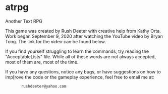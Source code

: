 # atrpg
Another Text RPG

This game was created by Rush Deeter with creative
help from Kathy Orta. Work began September 9, 2020 
after watching the YouTube video by Bryan Tong. The
link for the video can be found below.

If you find yourself struggling to learn the commands,
try reading the "AcceptableLists" file. While all of 
these words are not always accepted, most of them
are, most of the time.

If you have any questions, notice any bugs, or have
suggestions on how to imp[rove the code or the
gameplay experience, feel  free to email me at:

           rushdeeter@yahoo.com
